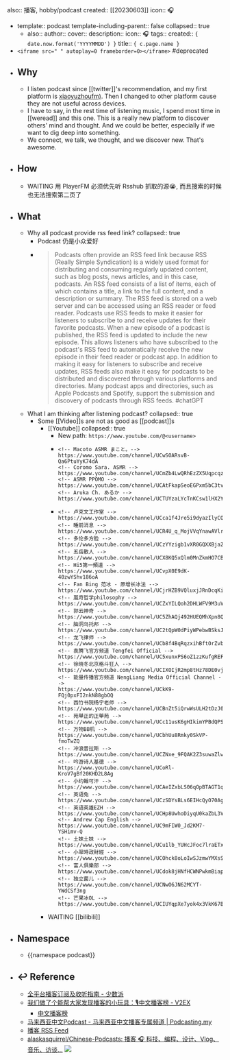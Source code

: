 also:: 播客, hobby/podcast
created:: [[20230603]]
icon:: 🎧

  - template:: podcast
    template-including-parent:: false
    collapsed:: true
    - also:: 
      author:: 
      cover:: 
      description:: 
      icon:: 🎧
      tags:: 
      created:: ``{ date.now.format('YYYYMMDD') }``
      title:: ``{ c.page.name }``
  - `<iframe src=" " autoplay=0 frameborder=0></iframe>` #deprecated
- ## Why
  - I listen podcast since [[twitter]]'s recommendation, and my first platform is [xiaoyuzhoufm)](https://www.xiaoyuzhoufm.com/). Then I changed to other platform cause they are not useful across devices.
  - I have to say, in the rest time of listening music, I spend most time in [[weread]] and this one. This is a really new platform to discover others' mind and thought. And we could be better, especially if we want to dig deep into something.
  - We connect, we talk, we thought, and we discover new. That's awesome.
- ## How
  - WAITING 用 PlayerFM 必须优先听 Rsshub 抓取的源😭, 而且搜索的时候也无法搜索第二页了
- ## What
  - Why all podcast provide rss feed link?
    collapsed:: true
    - Podcast 仍是小众爱好
    - > Podcasts often provide an RSS feed link because RSS (Really Simple Syndication) is a widely used format for distributing and consuming regularly updated content, such as blog posts, news articles, and in this case, podcasts.
      An RSS feed consists of a list of items, each of which contains a title, a link to the full content, and a description or summary. The RSS feed is stored on a web server and can be accessed using an RSS reader or feed reader.
      Podcasts use RSS feeds to make it easier for listeners to subscribe to and receive updates for their favorite podcasts. When a new episode of a podcast is published, the RSS feed is updated to include the new episode. This allows listeners who have subscribed to the podcast's RSS feed to automatically receive the new episode in their feed reader or podcast app.
      In addition to making it easy for listeners to subscribe and receive updates, RSS feeds also make it easy for podcasts to be distributed and discovered through various platforms and directories. Many podcast apps and directories, such as Apple Podcasts and Spotify, support the submission and discovery of podcasts through RSS feeds.
      #chatGPT
  - What I am thinking after listening podcast?
    collapsed:: true
    - Some [[Video]]s are not as good as [[podcast]]s
      - [[Youtube]]
        collapsed:: true
        - New path:  `https://www.youtube.com/@<username>`
        - ```
          <!-- Macoto ASMR まこと。-->
          https://www.youtube.com/channel/UCwSOARsvB-Qa6PtuYyK74dA
          <!-- Coromo Sara. ASMR -->
          https://www.youtube.com/channel/UCmZb4LwQRhEzZX5Uqpcqziw
          <!-- ASMR PPOMO -->
          https://www.youtube.com/channel/UCAtFkapSeoEGPxm5bC3tvaw
          <!-- Aruka Ch. あるか -->
          https://www.youtube.com/channel/UCTUYzaLYcTnKCsw1lHX2YzQ
          ```
        - ```
          <!-- 卢克文工作室 -->
          https://www.youtube.com/channel/UCca1f4Jre5i9dyazIlyCOuA
          <!-- 睡前消息 -->
          https://www.youtube.com/channel/UCR4U_q_MojVVqYnawAVlryw
          <!-- 多伦多方脸 -->
          https://www.youtube.com/channel/UCzYYzigb1vXR0GQXXBja2kg
          <!-- 五岳散人 -->
          https://www.youtube.com/channel/UCX8KQ5xQlm0MnZkmHO7CBDw
          <!-- Hi5第一頻道 -->
          https://www.youtube.com/channel/UCvpX0E9dK-40zwYShv186oA
          <!-- Fan Bing 范冰 - 原增长冰法 -->
          https://www.youtube.com/channel/UCjrHZB9VQluxjJRnDcqKiqQ
          <!-- 嵐奇哲学philosophy -->
          https://www.youtube.com/channel/UCZxYILQoh2DHLWFV9M3uVzA
          <!-- 郭云神奇 -->
          https://www.youtube.com/channel/UC5ZhAQj492HUEQMhXpn8QdA
          <!-- 脑洞乌托邦 -->
          https://www.youtube.com/channel/UC2tQpW0dPiyWPebwBSksJ_g
          <!-- 龙飞律师 -->
          https://www.youtube.com/channel/UCb8f4BqRqzxihBftOrZvbXw
          <!-- 袁腾飞官方频道 Tengfei Official -->
          https://www.youtube.com/channel/UC5xunxPS6oZ1zzKufgREFuA
          <!-- 徐晓冬北京格斗狂人 -->
          https://www.youtube.com/channel/UCIXOIjR2mp8tHz78DE0vj2A
          <!-- 能量传播官方频道 NengLiang Media Official Channel -->
          https://www.youtube.com/channel/UCkK9-FQj0pxFI2nkN88gbOQ
          <!-- 西竹书院杨宁老师 -->
          https://www.youtube.com/channel/UCBnZt5iQrwWsULH2tDzJ0TQ
          <!-- 苑舉正的正舉苑 -->
          https://www.youtube.com/channel/UCc11usK6gHIkimYPBdQPSdw
          <!-- 万物BB机 -->
          https://www.youtube.com/channel/UCbhUu8Rmky0SkVP-fmoTwZQ
          <!-- 冲浪普拉斯 -->
          https://www.youtube.com/channel/UCZNxe_9FQAK2Z3suwaZlwpQ
          <!-- 吟游诗人基德 -->
          https://www.youtube.com/channel/UCoRl-KroV7gBf20KHD2L8Ag
          <!-- 小约翰可汗 -->
          https://www.youtube.com/channel/UCAeIZxbLS06qOpBTAGT1qxA
          <!-- 英语兔 -->
          https://www.youtube.com/channel/UCzSDYsBLs6EIHcQyO70Agxg
          <!-- 英语英雄EZH -->
          https://www.youtube.com/channel/UCHp8UwhoDiyqU0kaZbL3VWA
          <!-- Andrew Cap English -->
          https://www.youtube.com/channel/UC9mFIW0_Jd2KM7-YSHimv-Q
          <!-- 土妹土妹 -->
          https://www.youtube.com/channel/UCu1lb_YUHcJFoc7lraETxvQ
          <!-- 小翠時政財經 -->
          https://www.youtube.com/channel/UCOhck8oLoIwSJzmwYMXsSnQ
          <!-- 富人俱樂部 -->
          https://www.youtube.com/channel/UCdok8jHNfHCWNPwkmBiapmg
          <!-- 独立菌儿 -->
          https://www.youtube.com/channel/UCNwO6JN62MCYT-YWdCSf3ng
          <!-- 芒果冰OL -->
          https://www.youtube.com/channel/UCIUYqpXe7yok4x3VkK67B3Q
          ```
      - WAITING [[bilibili]]
- ## Namespace
  - {{namespace podcast}}
- ## ↩ Reference
  - [全平台播客订阅及收听指南 - 少数派](https://sspai.com/post/57960)
  - [我们做了个能帮大家发现播客的小玩具：🎙中文播客榜 - V2EX](https://www.v2ex.com/t/867252)
    - [中文播客榜](https://xyzrank.com/#/)
  - [马来西亚中文Podcast - 马来西亚中文播客专属频道 | Podcasting.my](https://podcasting.my/channel/1/malaysia-chinese-podcasts)
  - [播客 RSS Feed](https://getpodcast.xyz/)
  - [alaskasquirrel/Chinese-Podcasts: 播客 🎧 科技、编程、设计、Vlog、音乐、访谈...](https://github.com/alaskasquirrel/Chinese-Podcasts) ![](https://img.shields.io/github/stars/alaskasquirrel/Chinese-Podcasts)